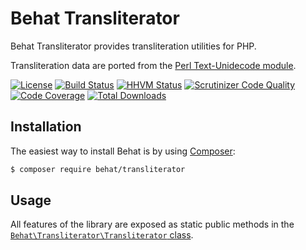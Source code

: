 Behat Transliterator
====================

Behat Transliterator provides transliteration utilities for PHP.

Transliteration data are ported from the [Perl Text-Unidecode module](http://search.cpan.org/~sburke/Text-Unidecode-0.04/lib/Text/Unidecode.pm).

[![License](https://poser.pugx.org/behat/transliterator/license.svg)](https://packagist.org/packages/behat/transliterator)
[![Build Status](https://travis-ci.org/Behat/Transliterator.svg)](https://travis-ci.org/Behat/Transliterator)
[![HHVM Status](http://hhvm.h4cc.de/badge/behat/transliterator.svg?branch=master)](http://hhvm.h4cc.de/package/behat/transliterator)
[![Scrutinizer Code Quality](https://scrutinizer-ci.com/g/Behat/Transliterator/badges/quality-score.png?b=master)](https://scrutinizer-ci.com/g/Behat/Transliterator/?branch=master)
[![Code Coverage](https://scrutinizer-ci.com/g/Behat/Transliterator/badges/coverage.png?b=master)](https://scrutinizer-ci.com/g/Behat/Transliterator/?branch=master)
[![Total Downloads](https://poser.pugx.org/behat/transliterator/downloads.svg)](https://packagist.org/packages/behat/transliterator)

Installation
------------

The easiest way to install Behat is by using [Composer](https://getcomposer.org):

```bash
$ composer require behat/transliterator
```

Usage
-----

All features of the library are exposed as static public methods in the [``Behat\Transliterator\Transliterator`` class](src/Behat/Transliterator/Transliterator.php).
